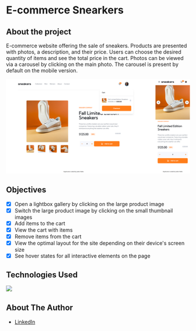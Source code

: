 # E-commerce Snearkers

## About the project

E-commerce website offering the sale of sneakers. Products are presented with photos, a description, and their price. Users can choose the desired quantity of items and see the total price in the cart.
Photos can be viewed via a carousel by clicking on the main photo. The carousel is present by default on the mobile version.

<!-- All stories are hosted on Chromatic at this [URL](coming soon) -->

![View of the application](public/assets/img/DesignApp.png)

## Objectives

- [x] Open a lightbox gallery by clicking on the large product image
- [x] Switch the large product image by clicking on the small thumbnail images
- [x] Add items to the cart
- [x] View the cart with items
- [x] Remove items from the cart
- [x] View the optimal layout for the site depending on their device's screen size
- [x] See hover states for all interactive elements on the page

## Technologies Used

<img src="https://skillicons.dev/icons?i=vite,html,react,ts,tailwind"/>

## About The Author

- [LinkedIn](https://www.linkedin.com/in/jodieaddis/)
<!-- - [Portfolio]() -->
